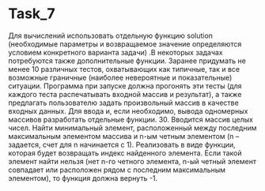 # Task_7
Для вычислений использовать отдельную функцию solution (необходимые параметры и возвращаемое значение определяются условием конкретного варианта задачи) .В некоторых задачах потребуются также дополнительные функции.
Заранее придумать не менее 10 различных тестов, охватывающих как типичные, так и все возможные граничные (наиболее невероятные и показательные) ситуации. Программа при запуске должна прогонять эти тесты (для каждого теста распечатывать входной массив и результат), а также предлагать пользователю задать произвольный массив в качестве входных данных.
Для ввода и, если необходимо, вывода одномерных массивов разработать отдельные функции.
30.	Вводится массив целых чисел. Найти минимальный элемент, расположенный между последним максимальным элементом массива и n-ым четным элементом (n – задается, счет для n начинается с 1). Реализовать в виде функции, которая будет возвращать индекс найденного элемента. Если такой элемент найти нельзя (нет n-го четного элемента, n-ый четный элемент совпадает или расположен рядом с последним максимальным элементом), то функция должна вернуть -1.

